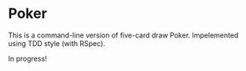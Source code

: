 # Poker 

This is a command-line version of five-card draw Poker. Impelemented using TDD style (with RSpec). 

In progress!

